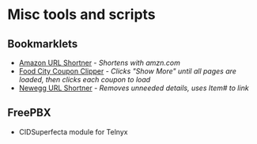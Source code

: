 # Misc tools and scripts #

## Bookmarklets ##
- [Amazon URL Shortner](https://raw.githubusercontent.com/homer2320776/Misc/master/bookmarklets/Amazon_Shortner_Bookmarklet.js) - 
*Shortens with amzn.com*
- [Food City Coupon Clipper](https://raw.githubusercontent.com/homer2320776/Misc/master/bookmarklets/FoodCity_Coupon_Clipper_Bookmarklet.js) - 
*Clicks "Show More" until all pages are loaded, then clicks each coupon to load*
- [Newegg URL Shortner](https://raw.githubusercontent.com/homer2320776/Misc/master/bookmarklets/Newegg_Shortner_Bookmarklet.js) - 
*Removes unneeded details, uses Item# to link*

## FreePBX ##
- CIDSuperfecta module for Telnyx
